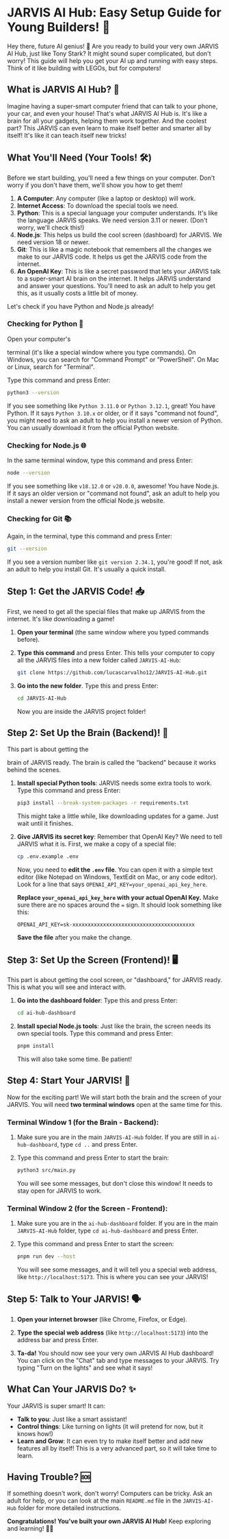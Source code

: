# JARVIS AI Hub: Easy Setup Guide for Young Builders! 🚀

Hey there, future AI genius! 👋 Are you ready to build your very own JARVIS AI Hub, just like Tony Stark? It might sound super complicated, but don't worry! This guide will help you get your AI up and running with easy steps. Think of it like building with LEGOs, but for computers!

## What is JARVIS AI Hub? 🤔

Imagine having a super-smart computer friend that can talk to your phone, your car, and even your house! That's what JARVIS AI Hub is. It's like a brain for all your gadgets, helping them work together. And the coolest part? This JARVIS can even learn to make itself better and smarter all by itself! It's like it can teach itself new tricks!

## What You'll Need (Your Tools! 🛠️)

Before we start building, you'll need a few things on your computer. Don't worry if you don't have them, we'll show you how to get them!

1.  **A Computer**: Any computer (like a laptop or desktop) will work.
2.  **Internet Access**: To download the special tools we need.
3.  **Python**: This is a special language your computer understands. It's like the language JARVIS speaks. We need version 3.11 or newer. (Don't worry, we'll check this!)
4.  **Node.js**: This helps us build the cool screen (dashboard) for JARVIS. We need version 18 or newer.
5.  **Git**: This is like a magic notebook that remembers all the changes we make to our JARVIS code. It helps us get the JARVIS code from the internet.
6.  **An OpenAI Key**: This is like a secret password that lets your JARVIS talk to a super-smart AI brain on the internet. It helps JARVIS understand and answer your questions. You'll need to ask an adult to help you get this, as it usually costs a little bit of money.

Let's check if you have Python and Node.js already!

### Checking for Python 🐍

Open your computer's 


terminal (it's like a special window where you type commands). On Windows, you can search for "Command Prompt" or "PowerShell". On Mac or Linux, search for "Terminal".

Type this command and press Enter:

```bash
python3 --version
```

If you see something like `Python 3.11.0` or `Python 3.12.1`, great! You have Python. If it says `Python 3.10.x` or older, or if it says "command not found", you might need to ask an adult to help you install a newer version of Python. You can usually download it from the official Python website.

### Checking for Node.js 🌐

In the same terminal window, type this command and press Enter:

```bash
node --version
```

If you see something like `v18.12.0` or `v20.0.0`, awesome! You have Node.js. If it says an older version or "command not found", ask an adult to help you install a newer version from the official Node.js website.

### Checking for Git 📚

Again, in the terminal, type this command and press Enter:

```bash
git --version
```

If you see a version number like `git version 2.34.1`, you're good! If not, ask an adult to help you install Git. It's usually a quick install.

## Step 1: Get the JARVIS Code! 📥

First, we need to get all the special files that make up JARVIS from the internet. It's like downloading a game!

1.  **Open your terminal** (the same window where you typed commands before).

2.  **Type this command** and press Enter. This tells your computer to copy all the JARVIS files into a new folder called `JARVIS-AI-Hub`:

    ```bash
    git clone https://github.com/lucascarvalho12/JARVIS-AI-Hub.git
    ```

3.  **Go into the new folder**. Type this and press Enter:

    ```bash
    cd JARVIS-AI-Hub
    ```

    Now you are inside the JARVIS project folder!

## Step 2: Set Up the Brain (Backend)! 🧠

This part is about getting the 


brain of JARVIS ready. The brain is called the "backend" because it works behind the scenes.

1.  **Install special Python tools**: JARVIS needs some extra tools to work. Type this command and press Enter:

    ```bash
    pip3 install --break-system-packages -r requirements.txt
    ```

    This might take a little while, like downloading updates for a game. Just wait until it finishes.

2.  **Give JARVIS its secret key**: Remember that OpenAI Key? We need to tell JARVIS what it is. First, we make a copy of a special file:

    ```bash
    cp .env.example .env
    ```

    Now, you need to **edit the `.env` file**. You can open it with a simple text editor (like Notepad on Windows, TextEdit on Mac, or any code editor). Look for a line that says `OPENAI_API_KEY=your_openai_api_key_here`.

    **Replace `your_openai_api_key_here` with your actual OpenAI Key.** Make sure there are no spaces around the `=` sign. It should look something like this:

    ```
    OPENAI_API_KEY=sk-xxxxxxxxxxxxxxxxxxxxxxxxxxxxxxxxxxxxxxxx
    ```

    **Save the file** after you make the change.

## Step 3: Set Up the Screen (Frontend)! 🖥️

This part is about getting the cool screen, or "dashboard," for JARVIS ready. This is what you will see and interact with.

1.  **Go into the dashboard folder**: Type this and press Enter:

    ```bash
    cd ai-hub-dashboard
    ```

2.  **Install special Node.js tools**: Just like the brain, the screen needs its own special tools. Type this command and press Enter:

    ```bash
    pnpm install
    ```

    This will also take some time. Be patient!

## Step 4: Start Your JARVIS! 🎉

Now for the exciting part! We will start both the brain and the screen of your JARVIS. You will need **two terminal windows** open at the same time for this.

### **Terminal Window 1 (for the Brain - Backend):**

1.  Make sure you are in the main `JARVIS-AI-Hub` folder. If you are still in `ai-hub-dashboard`, type `cd ..` and press Enter.

2.  Type this command and press Enter to start the brain:

    ```bash
    python3 src/main.py
    ```

    You will see some messages, but don't close this window! It needs to stay open for JARVIS to work.

### **Terminal Window 2 (for the Screen - Frontend):**

1.  Make sure you are in the `ai-hub-dashboard` folder. If you are in the main `JARVIS-AI-Hub` folder, type `cd ai-hub-dashboard` and press Enter.

2.  Type this command and press Enter to start the screen:

    ```bash
    pnpm run dev --host
    ```

    You will see some messages, and it will tell you a special web address, like `http://localhost:5173`. This is where you can see your JARVIS!

## Step 5: Talk to Your JARVIS! 🗣️

1.  **Open your internet browser** (like Chrome, Firefox, or Edge).

2.  **Type the special web address** (like `http://localhost:5173`) into the address bar and press Enter.

3.  **Ta-da!** You should now see your very own JARVIS AI Hub dashboard! You can click on the "Chat" tab and type messages to your JARVIS. Try typing "Turn on the lights" and see what it says!

## What Can Your JARVIS Do? ✨

Your JARVIS is super smart! It can:

-   **Talk to you**: Just like a smart assistant!
-   **Control things**: Like turning on lights (it will pretend for now, but it knows how!)
-   **Learn and Grow**: It can even try to make itself better and add new features all by itself! This is a very advanced part, so it will take time to learn.

## Having Trouble? 🆘

If something doesn't work, don't worry! Computers can be tricky. Ask an adult for help, or you can look at the main `README.md` file in the `JARVIS-AI-Hub` folder for more detailed instructions.

**Congratulations! You've built your own JARVIS AI Hub!** Keep exploring and learning! 🤖💡

